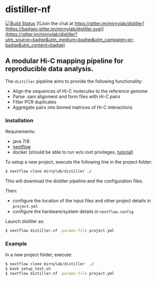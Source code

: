# distiller-nf

[![Build Status](https://travis-ci.org/mirnylab/distiller-nf.svg?branch=master)](https://travis-ci.org/mirnylab/distiller-nf)
[![Join the chat at https://gitter.im/mirnylab/distiller](https://badges.gitter.im/mirnylab/distiller.svg)](https://gitter.im/mirnylab/distiller?utm_source=badge&utm_medium=badge&utm_campaign=pr-badge&utm_content=badge)

## A modular Hi-C mapping pipeline for reproducible data analysis.

The `distiller` pipeline aims to provide the following functionality:

- Align the sequences of Hi-C molecules to the reference genome
- Parse .sam alignment and form files with Hi-C pairs
- Filter PCR duplicates
- Aggregate pairs into binned matrices of Hi-C interactions

### Installation

Requirements:

- java 7/8
- [nextflow](https://www.nextflow.io/)
- docker (should be able to run w/o root privileges, 
[tutorial](https://www.digitalocean.com/community/tutorials/how-to-install-and-use-docker-on-ubuntu-16-04))

To setup a new project, execute the following line in the project folder:

```sh
$ nextflow clone mirnylab/distiller ./
```

This will download the distiller pipeline and the configuration files.

Then:
- configure the location of the input files and other project details
in `project.yml`
- configure the hardware/system details in `nextflow.config`

Launch distiller as:

```sh
$ nextflow distiller.nf -params-file project.yml
```

### Example

In a new project folder, execute:

```sh
$ nextflow clone mirnylab/distiller  ./
$ bash setup_test.sh
$ nextflow distiller.nf -params-file project.yml 
```

